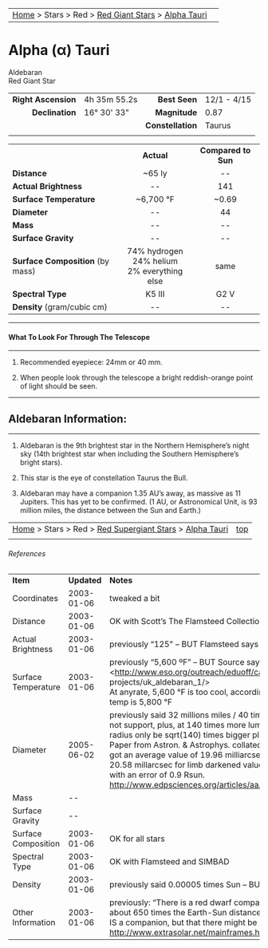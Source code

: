 |    |    |
|:---|---:|
|[Home](/notes/#object-notes) > Stars > Red > [Red Giant Stars](../!red-giant-stars) > [Alpha Tauri](#alpha-tauri)|  |

# Alpha (&alpha;) Tauri
Aldebaran<br/>
Red Giant Star

|   |   |   |   |
|--:|:--|--:|:--|
|**Right Ascension**|4h 35m 55.2s|**Best Seen**| 12/1 - 4/15 |
|**Declination**|16&deg; 30' 33"|**Magnitude**| 0.87 |
|  |  |**Constellation**|Taurus|
|  |  |  |


|  |  |  |
|--|:--:|:--:|
|  |**Actual**|**Compared to Sun**|
|**Distance**| ~65 ly|--|
|**Actual Brightness**|--| 141 |
|**Surface Temperature**| ~6,700 &deg;F| ~0.69 |
|**Diameter**| -- | 44 |
|**Mass**|--| -- |
|**Surface Gravity**|--|--|
|**Surface Composition** (by mass)|74% hydrogen<br>24% helium<br>2% everything else|same|
|**Spectral Type**| K5 III | G2 V |
|**Density** (gram/cubic cm)|--|--|

---
#### What To Look For Through The Telescope
---

1.  Recommended eyepiece: 24mm or 40 mm.

1.  When people look through the telescope a bright reddish-orange point of light should be seen.

---
## Aldebaran Information:
---

1.  Aldebaran is the 9th brightest star in the Northern Hemisphere’s night sky (14th brightest star when including the Southern Hemisphere’s bright stars).
   
1.  This star is the eye of constellation Taurus the Bull.
   
1.  Aldebaran may have a companion 1.35 AU’s away, as massive as 11 Jupiters.  This has yet to be confirmed.  (1 AU, or Astronomical Unit, is 93 million miles, the distance between the Sun and Earth.)


|    |    |
|:---|---:|
|[Home](/notes/#object-notes) > Stars > Red > [Red Supergiant Stars](../!red-supergiant-stars) > [Alpha Tauri](#alpha-tauri) | [top](#alpha-tauri) |
|    |    |


###### References

|   |   |   |
|---|---|---|
|**Item**|**Updated**|**Notes**| 
|Coordinates|2003-01-06|tweaked a bit|
|Distance|2003-01-06|OK with Scott’s The Flamsteed Collection and SIMBAD|
|Actual Brightness|2003-01-06|previously “125"  – BUT Flamsteed says 141|
|Surface Temperature|2003-01-06|previously “5,600 ºF” – BUT Source says 4000 K (~6,700 ºF) <http://www.eso.org/outreach/eduoff/catchastar/cas projects/uk_aldebaran_1/> <br/>At anyrate, 5,600 &deg;F is too cool, according to Flamsteed: K stars lowest temp is 5,800 &deg;F|
|Diameter|2005-06-02|previously said 32 millions miles / 40 times bigger than sun – BUT can find not support, plus, at 140 times more luminous, roughly same temp, should radius only be sqrt(140) times bigger plus more for being cooler?<br/>Paper from Astron. & Astrophys. collated all the angular measurements and got an average value of 19.96 milliarcsec for the uniform disk diameter and 20.58 millarcsec for limb darkened value.  This gives a diameter of 44Rsun with an error of 0.9 Rsun. <http://www.edpsciences.org/articles/aa/abs/2005/13/aa1765/aa1765.html>|
|Mass| -- |   |
|Surface Gravity| --  |   |
|Surface Composition|2003-01-06|OK for all stars|
|Spectral Type|2003-01-06|OK with Flamsteed and SIMBAD|
|Density|2003-01-06|previously said 0.00005 times Sun – BUT can find no evidence for this|
|Other Information|2003-01-06|previously: “There is a red dwarf companion star 60 billion miles away, or about 650 times the Earth-Sun distance.” – BUT cannot find info that there IS a companion, but that there might be one, see <http://www.extrasolar.net/mainframes.html> |

